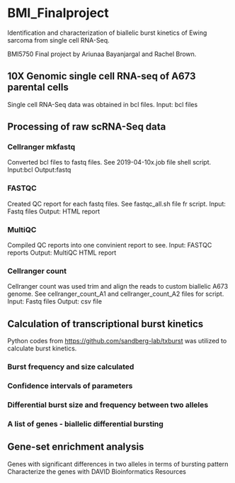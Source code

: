 # BMI_Finalproject
Identification and characterization of biallelic burst kinetics of Ewing sarcoma from single cell RNA-Seq.

BMI5750 Final project by Ariunaa Bayanjargal and Rachel Brown. 

## 10X Genomic single cell RNA-seq of A673 parental cells
Single cell RNA-Seq data was obtained in bcl files. 
Input: bcl files

## Processing of raw scRNA-Seq data
### Cellranger mkfastq 
Converted bcl files to fastq files. 
See 2019-04-10x.job file shell script. 
Input:bcl
Output:fastq

### FASTQC
Created QC report for each fastq files. 
See fastqc_all.sh file fr script. 
Input: Fastq files
Output: HTML report 

### MultiQC
Compiled QC reports into one convinient report to see. 
Input: FASTQC reports
Output: MultiQC HTML report

### Cellranger count 
Cellranger count was used trim and align the reads to custom biallelic A673 genome. 
See cellranger_count_A1 and cellranger_count_A2 files for script. 
Input: Fastq files 
Output: csv file


## Calculation of transcriptional burst kinetics
Python codes from https://github.com/sandberg-lab/txburst was utilized to calculate burst kinetics. 

### Burst frequency and size calculated

### Confidence intervals of parameters
### Differential burst size and frequency between two alleles
### A list of genes - biallelic differential bursting 
## Gene-set enrichment analysis
Genes with significant differences in two alleles in terms of bursting pattern
Characterize the genes with DAVID Bioinformatics Resources

